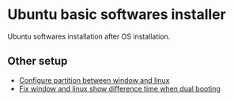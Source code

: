 # Ubuntu basic softwares installer

Ubuntu softwares installation after OS installation.

## Other setup

- [Configure partition between window and linux](https://www.howtogeek.com/howto/35807/how-to-harmonize-your-dual-boot-setup-for-windows-and-ubuntu/)
- [Fix window and linux show difference time when dual booting](https://www.howtogeek.com/323390/how-to-fix-windows-and-linux-showing-different-times-when-dual-booting/)
